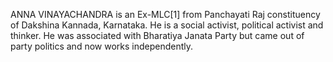 ANNA VINAYACHANDRA is an Ex-MLC[1] from Panchayati Raj constituency of Dakshina Kannada, Karnataka. He is a social activist, political activist and thinker. He was associated with Bharatiya Janata Party but came out of party politics and now works independently.
